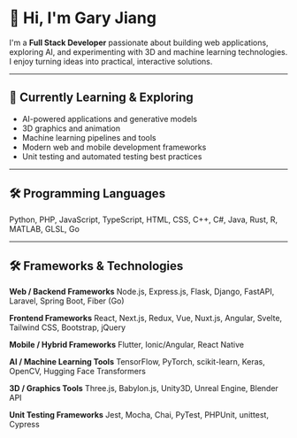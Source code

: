 # 👋 Hi, I'm Gary Jiang

I'm a **Full Stack Developer** passionate about building web applications, exploring AI, and experimenting with 3D and machine learning technologies. I enjoy turning ideas into practical, interactive solutions.

---

## 🌱 Currently Learning & Exploring
- AI-powered applications and generative models  
- 3D graphics and animation  
- Machine learning pipelines and tools  
- Modern web and mobile development frameworks  
- Unit testing and automated testing best practices  

---

## 🛠️ Programming Languages
Python, PHP, JavaScript, TypeScript, HTML, CSS, C++, C#, Java, Rust, R, MATLAB, GLSL, Go  

---

## 🛠️ Frameworks & Technologies

**Web / Backend Frameworks**
Node.js, Express.js, Flask, Django, FastAPI, Laravel, Spring Boot, Fiber (Go)  

**Frontend Frameworks**
React, Next.js, Redux, Vue, Nuxt.js, Angular, Svelte, Tailwind CSS, Bootstrap, jQuery  

**Mobile / Hybrid Frameworks**
Flutter, Ionic/Angular, React Native  

**AI / Machine Learning Tools**
TensorFlow, PyTorch, scikit-learn, Keras, OpenCV, Hugging Face Transformers  

**3D / Graphics Tools**
Three.js, Babylon.js, Unity3D, Unreal Engine, Blender API  

**Unit Testing Frameworks**
Jest, Mocha, Chai, PyTest, PHPUnit, unittest, Cypress  

